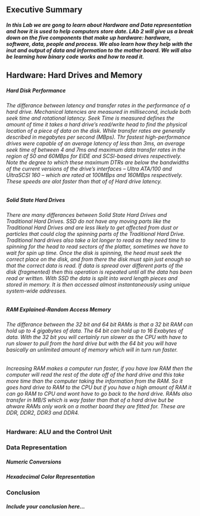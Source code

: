 ## Executive Summary
##### In this Lab we are gong to learn about Hardware and Data representation and how it is used to help computers store date. LAb 2 will give us a break down on the five components that make up hardware: hardware, software, data, people and process. We also learn how they help with the inut and output of data and information to the mother board. We will also be learning how binary code works and how to read it.

## Hardware: Hard Drives and Memory
##### Hard Disk Performance
###### The differance between latency and transfer rates in the performance of a hard drive. Mechanical latencies are measured in millisecond, include both seek time and rotational latency. Seek Time is measured defines the amount of time it takes a hard drive’s read/write head to find the physical location of a piece of data on the disk. While transfer rates are generally described in megabytes per second (MBps). Thr fastest high-performance drives were capable of an average latency of less than 3ms, an average seek time of between 4 and 7ms and maximum data transfer rates in the region of 50 and 60MBps for EIDE and SCSI-based drives respectively. Note the degree to which these maximum DTRs are below the bandwidths of the current versions of the drive’s interfaces – Ultra ATA/100 and UltraSCSI 160 – which are rated at 100MBps and 160MBps respectively. These speeds are alot faster than that of of Hard drive latency.

##### Solid State Hard Drives 
###### There are many differances between Solid State Hard Drives and Traditional Hard Drives. SSD do not have any moving parts like the Traditional Hard Drives and are less likely to get affected from dust or particles that could clog the spinning parts of the Traditional Hard Drive. Traditional hard drives also take a lot longer to read as they need time to spinning for the head to read sectors of the platter, sometimes we have to wait for spin up time. Once the disk is spinning, the head must seek the correct place on the disk, and from there the disk must spin just enough so that the correct data is read. If data is spread over different parts of the disk (fragmented) then this operation is repeated until all the data has been read or written. With SSD the data is split into word length pieces and stored in memory. It is then accessed almost instantaneously using unique system-wide addresses. 

##### RAM Explained-Random Access Memory
###### The differance between the 32 bit and 64 bit RAMs is that a 32 bit RAM can hold up to 4 gigabytes of data. The 64 bit can hold up to 16 Exabytes of data. With the 32 bit you will certainly run slower as the CPU with have to run slower to pull from the hard drive but with the 64 bit you will have basically an unlimited amount of memory which will in turn run faster. 
###### Increasing RAM makes a computer run faster, if you have low RAM then the computer will read the rest of the date off of the hard drive and this take more time than the computer taking the information from the RAM. So it goes hard drive to RAM to the CPU but if you have a high amount of RAM it can go RAM to CPU and wont have to go back to the hard drive. RAMs also transfer in MB/S which is way faster than that of a hard drive but be ahware RAMs only work on a mother board they are fitted for. These are DDR, DDR2, DDR3 and DDR4.

### Hardware: ALU and the Control Unit 


### Data Representation
##### Numeric Conversions
##### Hexadecimal Color Representation

### Conclusion
##### Include your conclusion here...
